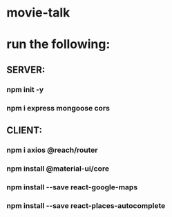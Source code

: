 # movie-talk

# run the following: 

## SERVER:
### npm init -y

### npm i express mongoose cors

## CLIENT:

### npm i axios @reach/router
### npm install @material-ui/core
### npm install --save react-google-maps
### npm install --save react-places-autocomplete
